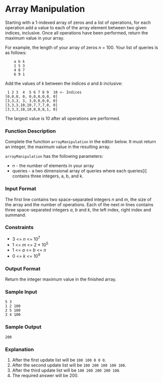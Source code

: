 # Array Manipulation

Starting with a 1-indexed array of zeros and a list of operations, for each operation add a value to each of the array element between two given indices, inclusive. Once all operations have been performed, return the maximum value in your array.

For example, the length of your array of zeros _n_ = 100. Your list of queries is as follows:
```
    a b k
    1 5 3
    4 8 7
    6 9 1
```
Add the values of _k_ between the indices _a_ and _b_ inclusive:
```
 1 2 3  4  5 6 7 8 9  10 <- Indices
[0,0,0, 0, 0,0,0,0,0, 0]
[3,3,3, 3, 3,0,0,0,0, 0]
[3,3,3,10,10,7,7,7,0, 0]
[3,3,3,10,10,8,8,8,1, 0]
```
The largest value is 10 after all operations are performed.

### Function Description

Complete the function `arrayManipulation` in the editor below. It must return an integer, the maximum value in the resulting array.

`arrayManipulation` has the following parameters:

* n - the number of elements in your array
* queries - a two dimensional array of queries where each queries[i] contains three integers, a, b, and k.

### Input Format

The first line contains two space-separated integers _n_ and _m_, the size of the array and the number of operations. 
Each of the next _m_ lines contains three space-separated integers _a_, _b_ and _k_, the left index, right index and summand.

### Constraints

* 3 <= _n_ <= 10<sup>7</sup>
* 1 <= _m_ <= 2 * 10<sup>5</sup>
* 1 <= _a_ <= _b_ <= _n_
* 0 <= _k_ <= 10<sup>9</sup>

### Output Format

Return the integer maximum value in the finished array.

### Sample Input
```
5 3
1 2 100
2 5 100
3 4 100
```

### Sample Output
```
200
```

### Explanation

1. After the first update list will be `100 100 0 0 0`. 
2. After the second update list will be `100 200 100 100 100`. 
3. After the third update list will be `100 200 200 200 100`. 
4. The required answer will be 200.